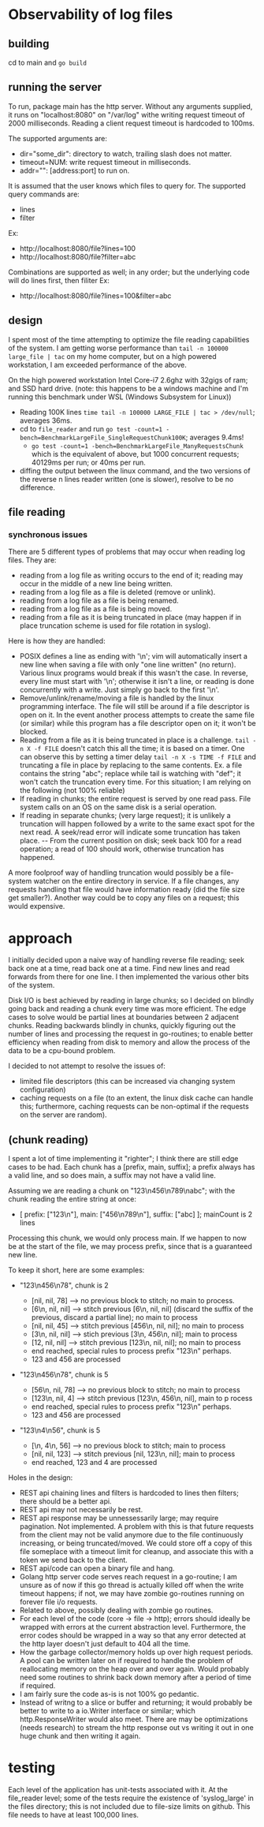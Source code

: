 # Observability of log files

## building
cd to main and `go build`

## running the server
To run, package main has the http server.
Without any arguments supplied, it runs on "localhost:8080" on "/var/log" withe writing request timeout of 2000 milliseconds. Reading a client request timeout is hardcoded to 100ms. 

The supported arguments are:
- dir="some_dir": directory to watch, trailing slash does not matter.
- timeout=NUM: write request timeout in milliseconds.
- addr="": [address:port] to run on.

It is assumed that the user knows which files to query for.
The supported query commands are:
- lines
- filter

Ex: 
- http://localhost:8080/file?lines=100
- http://localhost:8080/file?filter=abc

Combinations are supported as well; in any order; but the underlying code will do lines first, then filiter
Ex:
- http://localhost:8080/file?lines=100&filter=abc

## design
I spent most of the time attempting to optimize the file reading capabilities of the system.
I am getting worse performance than `tail -n 100000 large_file | tac` on my home computer, but on a high powered workstation, I am exceeded performance of the above.

On the high powered workstation Intel Core-i7 2.6ghz with 32gigs of ram; and SSD hard drive. (note: this happens to be a windows machine and I'm running this benchmark under WSL (Windows Subsystem for Linux))

- Reading 100K lines `time tail -n 100000 LARGE_FILE | tac > /dev/null`; averages 36ms.
- cd to `file_reader` and run `go test -count=1 -bench=BenchmarkLargeFile_SingleRequestChunk100K`; averages 9.4ms!
  - `go test -count=1 -bench=BenchmarkLargeFile_ManyRequestsChunk` which is the equivalent of above, but 1000 concurrent requests; 40129ms per run; or 40ms per run.
- diffing the output between the linux command, and the two versions of the reverse n lines reader written (one is slower), resolve to be no difference.

## file reading
### synchronous issues
There are 5 different types of problems that may occur when reading log files. They are:
- reading from a log file as writing occurs to the end of it; reading may occur in the middle of a new line being written.
- reading from a log file as a file is deleted (remove or unlink).
- reading from a log file as a file is being renamed.
- reading from a log file as a file is being moved.
- reading from a file as it is being truncated in place (may happen if in place truncation scheme is used for file rotation in syslog).

Here is how they are handled:
- POSIX defines a line as ending with '\n'; vim will automatically insert a new line when saving a file with only "one line written" (no return). Various linux programs would break if this wasn't the case. In reverse, every line must start with '\n'; otherwise it isn't a line, or reading is done concurrently with a write. Just simply go back to the first '\n'.
- Remove/unlink/rename/moving a file is handled by the linux programming interface. The file will still be around if a file descriptor is open on it. In the event another process attempts to create the same file (or similar) while this program has a file descriptor open on it; it won't be blocked.
- Reading from a file as it is being truncated in place is a challenge. `tail -n X -f FILE` doesn't catch this all the time; it is based on a timer. One can observe this by setting a timer delay `tail -n X -s TIME -f FILE` and truncating a file in place by replacing to the same contents. Ex. a file contains the string "abc"; replace while tail is watching with "def"; it won't catch the truncation every time. For this situation; I am relying on the following (not 100% reliable)
- If reading in chunks; the entire request is served by one read pass. File system calls on an OS on the same disk is a serial operation.
- If reading in separate chunks; (very large request); it is unlikely a truncation will happen followed by a write to the same exact spot for the next read. A seek/read error will indicate some truncation has taken place.
-- From the current position on disk; seek back 100 for a read operation; a read of 100 should work, otherwise truncation has happened.

A more foolproof way of handling truncation would possibly be a file-system watcher on the entire directory in service. If a file changes, any requests handling that file would have information ready (did the file size get smaller?). Another way could be to copy any files on a request; this would expensive.

# approach
I initially decided upon a naive way of handling reverse file reading; seek back one at a time, read back one at a time. Find new lines and read forwards from there for one line. I then implemented the various other bits of the system.

Disk I/O is best achieved by reading in large chunks; so I decided on blindly going back and reading a chunk every time was more efficient. The edge cases to solve would be partial lines at boundaries between 2 adjacent chunks. Reading backwards blindly in chunks, quickly figuring out the number of lines and processing the request in go-routines; to enable better efficiency when reading from disk to memory and allow the process of the data to be a cpu-bound problem.

I decided to not attempt to resolve the issues of:
- limited file descriptors (this can be increased via changing system configuration)
- caching requests on a file (to an extent, the linux disk cache can handle this; furthermore, caching requests can be non-optimal if the requests on the server are random).

## (chunk reading)
I spent a lot of time implementing it "righter"; I think there are still edge cases to be had.
Each chunk has a [prefix, main, suffix]; a prefix always has a valid line, and so does main, a suffix may not have a valid line.

Assuming we are reading a chunk on "123\n456\n789\nabc"; with the chunk reading the entire string at once:
- [ prefix: ["123\n"], main: ["456\n789\n"], suffix: ["abc] ]; mainCount is 2 lines

Processing this chunk, we would only process main. If we happen to now be at the start of the file, we may process prefix, since that is a guaranteed new line.

To keep it short, here are some examples:
- "123\n456\n78", chunk is 2
  - [nil, nil, 78] --> no previous block to stitch; no main to process.
  - [6\n, nil, nil] --> stitch previous [6\n, nil, nil] (discard the suffix of the previous, discard a partial line); no main to process
  - [nil, nil, 45] --> stitch previous [456\n, nil, nil]; no main to process
  - [3\n, nil, nil] --> stich previous [3\n, 456\n, nil]; main to process
  - [12, nil, nil] --> stitch previous [123\n, nil, nil]; no main to process
  - end reached, special rules to process prefix "123\n" perhaps.
  - 123 and 456 are processed

- "123\n456\n78", chunk is 5
  - [56\n, nil, 78] --> no previous block to stitch; no main to process
  - [123\n, nil, 4] --> stitch previous [123\n, 456\n, nil], main to p rocess
  - end reached, special rules to process prefix "123\n" perhaps.
  - 123 and 456 are processed

- "123\n4\n56", chunk is 5
  - [\n, 4\n, 56] --> no previous block to stitch; main to process
  - [nil, nil, 123] --> stitch previous [nil, 123\n, nil]; main to process
  - end reached, 123 and 4 are processed

Holes in the design:
- REST api chaining lines and filters is hardcoded to lines then filters; there should be a better api.
- REST api may not necessarily be rest.
- REST api response may be unnessessarily large; may require pagination. Not implemented. A problem with this is that future requests from the client may not be valid anymore due to the file continuously increasing, or being truncated/moved. We could store off a copy of this file someplace with a timeout limit for cleanup, and associate this with a token we send back to the client.
- REST api/code can open a binary file and hang.
- Golang http server code serves reach request in a go-routine; I am unsure as of now if this go thread is actually killed off when the write timeout happens; if not, we may have zombie go-routines running on forever file i/o requests.
- Related to above, possibly dealing with zombie go routines.
- For each level of the code (core -> file -> http); errors should ideally be wrapped with errors at the current abstraction level. Furthermore, the error codes should be wrapped in a way so that any error detected at the http layer doesn't just default to 404 all the time.
- How the garbage collector/memory holds up over high request periods. A pool can be written later on if required to handle the problem of reallocating memory on the heap over and over again. Would probably need some routines to shrink back down memory after a period of time if required.
- I am fairly sure the code as-is is not 100% go pedantic.
- Instead of writng to a slice or buffer and returning; it would probably be better to write to a io.Writer interface or similar; which http.ResponseWriter would also meet. There are may be optimizations (needs research) to stream the http response out vs writing it out in one huge chunk and then writing it again.

# testing
Each level of the application has unit-tests associated with it. At the file_reader level; some of the tests require the existence of 'syslog_large' in the files directory; this is not included due to file-size limits on github. This file needs to have at least 100,000 lines.

